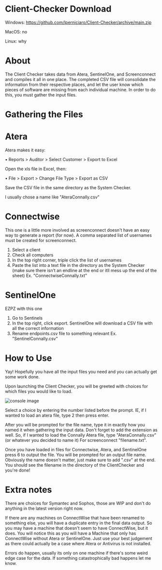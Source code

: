 # Client-Checker Download

Windows: https://github.com/lperniciaro/Client-Checker/archive/main.zip

MacOS: no

Linux: why

# About

The Client Checker takes data from Atera, SentinelOne, and Screenconnect and compiles it all in one place. The completed CSV file will consolidate the information from their respective places, and let the user know which pieces of software are missing from each individual machine. In order to do this, you must gather the input files.

# Gathering the Files

# Atera

Atera makes it easy:

•	Reports > Auditor > Select Customer > Export to Excel

Open the xls file in Excel, then:

•	File > Export > Change File Type > Export as CSV 

Save the CSV file in the same directory as the System Checker.

I usually chose a name like "AteraConnally.csv"

# Connectwise

This one is a little more involved as screenconnect doesn't have an easy way to generate a report (for now). A comma separated list of usernames must be created for screenconnect.
1.	Select a client
2.	Check all computers
3.	In the top right corner, triple click the list of usernames
4.	Paste the list into a text file in the directory as the System Checker (make sure there isn’t an endline at the end or itll mess up the end of the sheet)
Ex. "ConnectwiseConnally.txt"

# SentinelOne

EZPZ with this one
1.  Go to Sentinels
2.  In the top right, click export. SentinelOne will download a CSV file with all the correct information
3.  Rename endpoints.csv file to something relevant Ex. "SentinelConnally.csv"

# How to Use

Yay! Hopefully you have all the input files you need and you can actually get some work done.

Upon launching the Client Checker, you will be greeted with choices for which files you would like to load. 

![console image](https://i.imgur.com/wYohLPX.png)

Select a choice by entering the number listed before the prompt. IE, if I wanted to load an atera file, type 2 then press enter.

After you will be prompted for the file name, type it in exactly how you named it when gathering the input data. Don't forget to add the extension as well.
So, if I wanted to load the Connally Atera file, type "AteraConnally.csv" (or whatever you decided to name it)
For screenconnect "filename.txt".

Once you have loaded in files for Connectwise, Atera, and SentinelOne press 6 to output the file. You will be prompted for an output file name. Obviously the name doesn't matter, just make sure to add ".csv" at the end. You should see the filename in the directory of the ClientChecker and you're done!

# Extra notes
There are choices for Symantec and Sophos, those are WIP and don't do anything in the latest version right now.

If there are any machines on ConnectWise that have been renamed to something else, you will have a duplicate entry in the final data output. So you may have a machine that doesn't seem to have ConnectWise, but it does. You will notice this as you will have a Machine that only has ConnectWise without Atera or SentinelOne. Just use your best judgement as there could actually be a case where Atera or Antivirus is not installed.

Errors do happen, usually its only on one machine if there's some weird edge case for the data. If something catastrophically bad happens let me know.
